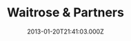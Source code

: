 ---
date: 2013-01-20T21:41:03.000Z
title: Waitrose & Partners
latitude: 52.03558142417081
longitude: 0.7317279136050154
category: checkin
---